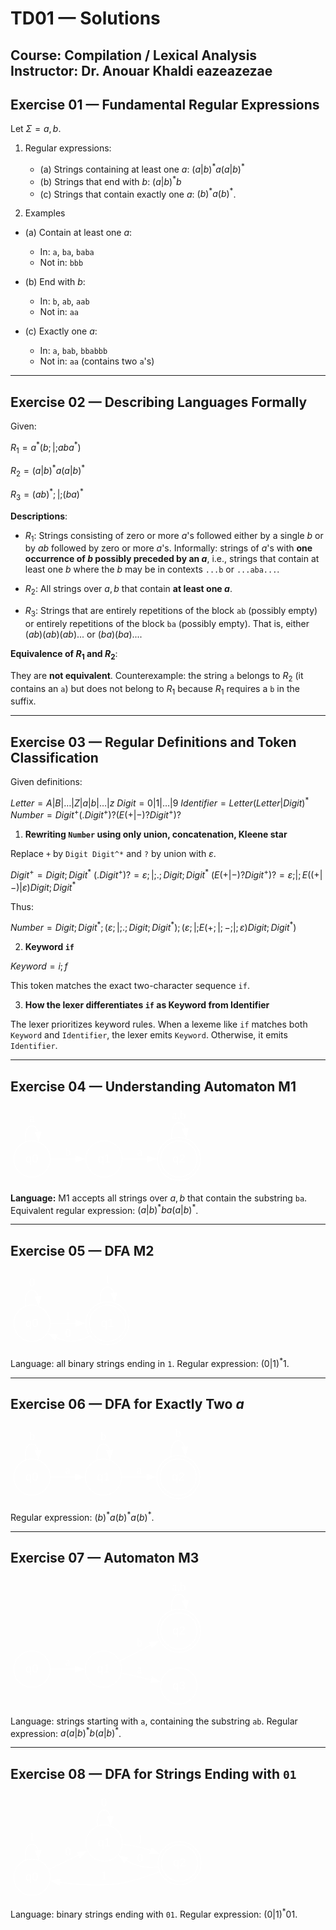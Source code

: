 <style>
/* Remove the white background from the initial polygon */
polygon[fill="white"] {
  fill: none !important;
}

/* Style for all path and ellipse elements (lines, arrows, circles) */
.graph path, .graph ellipse {
  stroke: white !important;
  fill: none !important; /* Ensures state fills are transparent/none */
}

/* Style for all text (state names, transition symbols) */
.graph text {
  fill: white !important;
}

/* Specific fix for final state rings and arrow heads */
.graph polygon[fill="black"] {
  fill: white !important;
  stroke: white !important;
}
</style>

# TD01 — Solutions

**Course:** Compilation / Lexical Analysis **Instructor:** Dr. Anouar Khaldi
eazeazezae
---

## Exercise 01 — Fundamental Regular Expressions

Let $\Sigma = {a,b}$.

1. Regular expressions:

   * (a) Strings containing at least one $a$:
     $(a|b)^* a (a|b)^*$
   * (b) Strings that end with $b$:
     $(a|b)^* b$
   * (c) Strings that contain exactly one $a$: $(b)^* a (b)^*$.

2. Examples

* (a) Contain at least one $a$:

  * In: `a`, `ba`, `baba`
  * Not in: `bbb`

* (b) End with $b$:

  * In: `b`, `ab`, `aab`
  * Not in: `aa`

* (c) Exactly one $a$:

  * In: `a`, `bab`, `bbabbb`
  * Not in: `aa` (contains two `a`'s)

---

## Exercise 02 — Describing Languages Formally

Given:

$R_1 = a^*(b ;|; a b a^*)$

$R_2 = (a | b)^* a (a | b)^*$

$R_3 = (a b)^* ;|; (b a)^*$

**Descriptions**:

* $R_1$: Strings consisting of zero or more $a$'s followed either by a single $b$ or by $a b$ followed by zero or more $a$'s. Informally: strings of $a$'s with **one occurrence of $b$ possibly preceded by an $a$**, i.e., strings that contain at least one $b$ where the $b$ may be in contexts `...b` or `...aba...`.

* $R_2$: All strings over ${a,b}$ that contain **at least one $a$**.

* $R_3$: Strings that are entirely repetitions of the block `ab` (possibly empty) or entirely repetitions of the block `ba` (possibly empty). That is, either $(ab)(ab)(ab)...$ or $(ba)(ba)...$.

**Equivalence of $R_1$ and $R_2$**:

They are **not equivalent**. Counterexample: the string `a` belongs to $R_2$ (it contains an `a`) but does not belong to $R_1$ because $R_1$ requires a `b` in the suffix.

---

## Exercise 03 — Regular Definitions and Token Classification

Given definitions:

$Letter = A | B | \dots | Z | a | b | \dots | z$
$Digit = 0 | 1 | \dots | 9$
$Identifier = Letter (Letter | Digit)^*$
$Number = Digit^+ (. Digit^+)? (E (+ | -)? Digit^+)?$

1. **Rewriting `Number` using only union, concatenation, Kleene star**

Replace `+` by `Digit Digit^*` and `?` by union with $\varepsilon$.

$Digit^+ = Digit ; Digit^*$
$(. Digit^+)? = \varepsilon ;|; . ; Digit ; Digit^*$
$(E(+|-) ? Digit^+)? = \varepsilon ;|; E ( ( + | - ) | \varepsilon ) Digit ; Digit^*$

Thus:

$Number = Digit ; Digit^* ; (\varepsilon ; | ; . ; Digit ; Digit^*) ; (\varepsilon ; | ; E ( + ; | ; - ; | ; \varepsilon ) Digit ; Digit^*)$

2. **Keyword `if`**

$Keyword = i; f$

This token matches the exact two-character sequence `if`.

3. **How the lexer differentiates `if` as Keyword from Identifier**

The lexer prioritizes keyword rules. When a lexeme like `if` matches both `Keyword` and `Identifier`, the lexer emits `Keyword`. Otherwise, it emits `Identifier`.

---

## Exercise 04 — Understanding Automaton M1

<svg xmlns="http://www.w3.org/2000/svg" xmlns:xlink="http://www.w3.org/1999/xlink" width="232pt" height="94pt" viewBox="0.00 0.00 232.00 94.00">
<g id="graph0" class="graph" transform="scale(1 1) rotate(0) translate(4 90.36)">
<title>M1</title>
<polygon fill="white" stroke="none" points="-4,4 -4,-90.36 227.88,-90.36 227.88,4 -4,4"/>
<!-- q0 -->
<g id="node1" class="node">
<title>q0</title>
<ellipse fill="none" stroke="black" cx="21.78" cy="-25.78" rx="21.78" ry="21.78"/>
<text xml:space="preserve" text-anchor="middle" x="21.78" y="-21.58" font-family="Helvetica,sans-Serif" font-size="14.00">q0</text>
</g>
<!-- q0&#45;&gt;q0 -->
<g id="edge1" class="edge">
<title>q0-&gt;q0</title>
<path fill="none" stroke="black" d="M13.9,-46.24C12.81,-56.45 15.44,-65.56 21.78,-65.56 25.54,-65.56 28,-62.35 29.14,-57.6"/>
<polygon fill="black" stroke="black" points="32.63,-57.9 29.58,-47.76 25.64,-57.59 32.63,-57.9"/>
<text xml:space="preserve" text-anchor="middle" x="21.78" y="-69.76" font-family="Times,serif" font-size="14.00">a</text>
</g>
<!-- q1 -->
<g id="node2" class="node">
<title>q1</title>
<ellipse fill="none" stroke="black" cx="108.33" cy="-25.78" rx="21.78" ry="21.78"/>
<text xml:space="preserve" text-anchor="middle" x="108.33" y="-21.58" font-family="Helvetica,sans-Serif" font-size="14.00">q1</text>
</g>
<!-- q0&#45;&gt;q1 -->
<g id="edge2" class="edge">
<title>q0-&gt;q1</title>
<path fill="none" stroke="black" d="M43.68,-25.78C53.06,-25.78 64.35,-25.78 74.79,-25.78"/>
<polygon fill="black" stroke="black" points="74.57,-29.28 84.57,-25.78 74.57,-22.28 74.57,-29.28"/>
<text xml:space="preserve" text-anchor="middle" x="65.06" y="-29.98" font-family="Times,serif" font-size="14.00">b</text>
</g>
<!-- q2 -->
<g id="node3" class="node">
<title>q2</title>
<ellipse fill="none" stroke="black" cx="198.1" cy="-25.78" rx="21.78" ry="21.78"/>
<ellipse fill="none" stroke="black" cx="198.1" cy="-25.78" rx="25.78" ry="25.78"/>
<text xml:space="preserve" text-anchor="middle" x="198.1" y="-21.58" font-family="Helvetica,sans-Serif" font-size="14.00">q2</text>
</g>
<!-- q1&#45;&gt;q2 -->
<g id="edge3" class="edge">
<title>q1-&gt;q2</title>
<path fill="none" stroke="black" d="M130.58,-25.78C139.65,-25.78 150.49,-25.78 160.77,-25.78"/>
<polygon fill="black" stroke="black" points="160.49,-29.28 170.49,-25.78 160.49,-22.28 160.49,-29.28"/>
<text xml:space="preserve" text-anchor="middle" x="151.22" y="-29.98" font-family="Times,serif" font-size="14.00">a</text>
</g>
<!-- q2&#45;&gt;q2 -->
<g id="edge4" class="edge">
<title>q2-&gt;q2</title>
<path fill="none" stroke="black" d="M189.39,-50.53C188.79,-60.83 191.69,-69.56 198.1,-69.56 201.91,-69.56 204.48,-66.48 205.81,-61.82"/>
<polygon fill="black" stroke="black" points="209.28,-62.31 206.68,-52.04 202.31,-61.69 209.28,-62.31"/>
<text xml:space="preserve" text-anchor="middle" x="198.1" y="-73.76" font-family="Times,serif" font-size="14.00">a,b</text>
</g>
</g>
</svg>

**Language:** M1 accepts all strings over ${a,b}$ that contain the substring `ba`.
Equivalent regular expression: $(a|b)^* b a (a|b)^*$.

---

## Exercise 05 — DFA M2

<svg xmlns="http://www.w3.org/2000/svg" xmlns:xlink="http://www.w3.org/1999/xlink" width="146pt" height="94pt" viewBox="0.00 0.00 146.00 94.00">
<g id="graph0" class="graph" transform="scale(1 1) rotate(0) translate(4 90.36)">
<title>M2</title>
<polygon fill="white" stroke="none" points="-4,4 -4,-90.36 142.11,-90.36 142.11,4 -4,4"/>
<!-- q0 -->
<g id="node1" class="node">
<title>q0</title>
<ellipse fill="none" stroke="black" cx="21.78" cy="-25.78" rx="21.78" ry="21.78"/>
<text xml:space="preserve" text-anchor="middle" x="21.78" y="-21.58" font-family="Helvetica,sans-Serif" font-size="14.00">q0</text>
</g>
<!-- q0&#45;&gt;q0 -->
<g id="edge2" class="edge">
<title>q0-&gt;q0</title>
<path fill="none" stroke="black" d="M13.9,-46.24C12.81,-56.45 15.44,-65.56 21.78,-65.56 25.54,-65.56 28,-62.35 29.14,-57.6"/>
<polygon fill="black" stroke="black" points="32.63,-57.9 29.58,-47.76 25.64,-57.59 32.63,-57.9"/>
<text xml:space="preserve" text-anchor="middle" x="21.78" y="-69.76" font-family="Times,serif" font-size="14.00">0</text>
</g>
<!-- q1 -->
<g id="node2" class="node">
<title>q1</title>
<ellipse fill="none" stroke="black" cx="112.33" cy="-25.78" rx="21.78" ry="21.78"/>
<ellipse fill="none" stroke="black" cx="112.33" cy="-25.78" rx="25.78" ry="25.78"/>
<text xml:space="preserve" text-anchor="middle" x="112.33" y="-21.58" font-family="Helvetica,sans-Serif" font-size="14.00">q1</text>
</g>
<!-- q0&#45;&gt;q1 -->
<g id="edge1" class="edge">
<title>q0-&gt;q1</title>
<path fill="none" stroke="black" d="M43.76,-25.78C52.98,-25.78 64.08,-25.78 74.59,-25.78"/>
<polygon fill="black" stroke="black" points="74.57,-29.28 84.57,-25.78 74.57,-22.28 74.57,-29.28"/>
<text xml:space="preserve" text-anchor="middle" x="65.06" y="-29.98" font-family="Times,serif" font-size="14.00">1</text>
</g>
<!-- q1&#45;&gt;q0 -->
<g id="edge4" class="edge">
<title>q1-&gt;q0</title>
<path fill="none" stroke="black" d="M90.98,-10.75C82.14,-5.95 71.55,-2.47 61.56,-4.98 57.93,-5.89 54.26,-7.22 50.72,-8.76"/>
<polygon fill="black" stroke="black" points="49.27,-5.57 41.91,-13.19 52.42,-11.82 49.27,-5.57"/>
<text xml:space="preserve" text-anchor="middle" x="65.06" y="-9.18" font-family="Times,serif" font-size="14.00">0</text>
</g>
<!-- q1&#45;&gt;q1 -->
<g id="edge3" class="edge">
<title>q1-&gt;q1</title>
<path fill="none" stroke="black" d="M103.55,-50.53C102.94,-60.83 105.87,-69.56 112.33,-69.56 116.17,-69.56 118.76,-66.48 120.11,-61.82"/>
<polygon fill="black" stroke="black" points="123.58,-62.31 120.99,-52.04 116.61,-61.69 123.58,-62.31"/>
<text xml:space="preserve" text-anchor="middle" x="112.33" y="-73.76" font-family="Times,serif" font-size="14.00">1</text>
</g>
</g>
</svg>

Language: all binary strings ending in `1`.
Regular expression: $(0|1)^* 1$.

---

## Exercise 06 — DFA for Exactly Two $a$

<svg xmlns="http://www.w3.org/2000/svg" xmlns:xlink="http://www.w3.org/1999/xlink" width="231pt" height="94pt" viewBox="0.00 0.00 231.00 94.00">
<g id="graph0" class="graph" transform="scale(1 1) rotate(0) translate(4 90.36)">
<title>M2</title>
<polygon fill="white" stroke="none" points="-4,4 -4,-90.36 227.1,-90.36 227.1,4 -4,4"/>
<!-- q0 -->
<g id="node1" class="node">
<title>q0</title>
<ellipse fill="none" stroke="black" cx="21.78" cy="-25.78" rx="21.78" ry="21.78"/>
<text xml:space="preserve" text-anchor="middle" x="21.78" y="-21.58" font-family="Helvetica,sans-Serif" font-size="14.00">q0</text>
</g>
<!-- q0&#45;&gt;q0 -->
<g id="edge1" class="edge">
<title>q0-&gt;q0</title>
<path fill="none" stroke="black" d="M13.97,-46.24C12.89,-56.45 15.5,-65.56 21.78,-65.56 25.51,-65.56 27.94,-62.35 29.07,-57.6"/>
<polygon fill="black" stroke="black" points="32.56,-57.9 29.51,-47.76 25.57,-57.59 32.56,-57.9"/>
<text xml:space="preserve" text-anchor="middle" x="21.78" y="-69.76" font-family="Times,serif" font-size="14.00">b</text>
</g>
<!-- q1 -->
<g id="node2" class="node">
<title>q1</title>
<ellipse fill="none" stroke="black" cx="107.55" cy="-25.78" rx="21.78" ry="21.78"/>
<text xml:space="preserve" text-anchor="middle" x="107.55" y="-21.58" font-family="Helvetica,sans-Serif" font-size="14.00">q1</text>
</g>
<!-- q0&#45;&gt;q1 -->
<g id="edge2" class="edge">
<title>q0-&gt;q1</title>
<path fill="none" stroke="black" d="M43.92,-25.78C53.04,-25.78 63.93,-25.78 74.05,-25.78"/>
<polygon fill="black" stroke="black" points="73.9,-29.28 83.9,-25.78 73.9,-22.28 73.9,-29.28"/>
<text xml:space="preserve" text-anchor="middle" x="64.66" y="-29.98" font-family="Times,serif" font-size="14.00">a</text>
</g>
<!-- q1&#45;&gt;q1 -->
<g id="edge3" class="edge">
<title>q1-&gt;q1</title>
<path fill="none" stroke="black" d="M99.74,-46.24C98.66,-56.45 101.27,-65.56 107.55,-65.56 111.28,-65.56 113.71,-62.35 114.84,-57.6"/>
<polygon fill="black" stroke="black" points="118.33,-57.9 115.28,-47.76 111.34,-57.59 118.33,-57.9"/>
<text xml:space="preserve" text-anchor="middle" x="107.55" y="-69.76" font-family="Times,serif" font-size="14.00">b</text>
</g>
<!-- q2 -->
<g id="node3" class="node">
<title>q2</title>
<ellipse fill="none" stroke="black" cx="197.32" cy="-25.78" rx="21.78" ry="21.78"/>
<ellipse fill="none" stroke="black" cx="197.32" cy="-25.78" rx="25.78" ry="25.78"/>
<text xml:space="preserve" text-anchor="middle" x="197.32" y="-21.58" font-family="Helvetica,sans-Serif" font-size="14.00">q2</text>
</g>
<!-- q1&#45;&gt;q2 -->
<g id="edge4" class="edge">
<title>q1-&gt;q2</title>
<path fill="none" stroke="black" d="M129.79,-25.78C138.86,-25.78 149.71,-25.78 159.98,-25.78"/>
<polygon fill="black" stroke="black" points="159.7,-29.28 169.7,-25.78 159.7,-22.28 159.7,-29.28"/>
<text xml:space="preserve" text-anchor="middle" x="150.43" y="-29.98" font-family="Times,serif" font-size="14.00">a</text>
</g>
<!-- q2&#45;&gt;q2 -->
<g id="edge5" class="edge">
<title>q2-&gt;q2</title>
<path fill="none" stroke="black" d="M188.6,-50.53C188,-60.83 190.91,-69.56 197.32,-69.56 201.12,-69.56 203.69,-66.48 205.03,-61.82"/>
<polygon fill="black" stroke="black" points="208.5,-62.31 205.9,-52.04 201.53,-61.69 208.5,-62.31"/>
<text xml:space="preserve" text-anchor="middle" x="197.32" y="-73.76" font-family="Times,serif" font-size="14.00">b</text>
</g>
</g>
</svg>

Regular expression: $(b)^* a (b)^* a (b)^*$.

---

## Exercise 07 — Automaton M3

<svg xmlns="http://www.w3.org/2000/svg" xmlns:xlink="http://www.w3.org/1999/xlink" width="232pt" height="156pt" viewBox="0.00 0.00 232.00 156.00">
<g id="graph0" class="graph" transform="scale(1 1) rotate(0) translate(4 152.36)">
<title>M3</title>
<polygon fill="white" stroke="none" points="-4,4 -4,-152.36 227.88,-152.36 227.88,4 -4,4"/>
<!-- q0 -->
<g id="node1" class="node">
<title>q0</title>
<ellipse fill="none" stroke="black" cx="21.78" cy="-41.78" rx="21.78" ry="21.78"/>
<text xml:space="preserve" text-anchor="middle" x="21.78" y="-37.58" font-family="Helvetica,sans-Serif" font-size="14.00">q0</text>
</g>
<!-- q1 -->
<g id="node2" class="node">
<title>q1</title>
<ellipse fill="none" stroke="black" cx="107.55" cy="-41.78" rx="21.78" ry="21.78"/>
<text xml:space="preserve" text-anchor="middle" x="107.55" y="-37.58" font-family="Helvetica,sans-Serif" font-size="14.00">q1</text>
</g>
<!-- q0&#45;&gt;q1 -->
<g id="edge1" class="edge">
<title>q0-&gt;q1</title>
<path fill="none" stroke="black" d="M43.92,-41.78C53.04,-41.78 63.93,-41.78 74.05,-41.78"/>
<polygon fill="black" stroke="black" points="73.9,-45.28 83.9,-41.78 73.9,-38.28 73.9,-45.28"/>
<text xml:space="preserve" text-anchor="middle" x="64.66" y="-45.98" font-family="Times,serif" font-size="14.00">a</text>
</g>
<!-- q2 -->
<g id="node3" class="node">
<title>q2</title>
<ellipse fill="none" stroke="black" cx="198.1" cy="-87.78" rx="21.78" ry="21.78"/>
<ellipse fill="none" stroke="black" cx="198.1" cy="-87.78" rx="25.78" ry="25.78"/>
<text xml:space="preserve" text-anchor="middle" x="198.1" y="-83.58" font-family="Helvetica,sans-Serif" font-size="14.00">q2</text>
</g>
<!-- q1&#45;&gt;q2 -->
<g id="edge2" class="edge">
<title>q1-&gt;q2</title>
<path fill="none" stroke="black" d="M127.33,-51.53C138.12,-57.14 151.97,-64.33 164.48,-70.83"/>
<polygon fill="black" stroke="black" points="162.75,-73.88 173.24,-75.38 165.98,-67.67 162.75,-73.88"/>
<text xml:space="preserve" text-anchor="middle" x="150.83" y="-68.98" font-family="Times,serif" font-size="14.00">b</text>
</g>
<!-- q3 -->
<g id="node4" class="node">
<title>q3</title>
<ellipse fill="none" stroke="black" cx="198.1" cy="-21.78" rx="21.78" ry="21.78"/>
<text xml:space="preserve" text-anchor="middle" x="198.1" y="-17.58" font-family="Helvetica,sans-Serif" font-size="14.00">q3</text>
</g>
<!-- q1&#45;&gt;q3 -->
<g id="edge3" class="edge">
<title>q1-&gt;q3</title>
<path fill="none" stroke="black" d="M129.09,-37.14C139.85,-34.71 153.27,-31.68 165.34,-28.95"/>
<polygon fill="black" stroke="black" points="165.91,-32.41 174.89,-26.79 164.37,-25.58 165.91,-32.41"/>
<text xml:space="preserve" text-anchor="middle" x="150.83" y="-37.18" font-family="Times,serif" font-size="14.00">a</text>
</g>
<!-- q2&#45;&gt;q2 -->
<g id="edge4" class="edge">
<title>q2-&gt;q2</title>
<path fill="none" stroke="black" d="M189.32,-112.53C188.71,-122.83 191.64,-131.56 198.1,-131.56 201.94,-131.56 204.53,-128.48 205.88,-123.82"/>
<polygon fill="black" stroke="black" points="209.35,-124.31 206.76,-114.04 202.38,-123.69 209.35,-124.31"/>
<text xml:space="preserve" text-anchor="middle" x="198.1" y="-135.76" font-family="Times,serif" font-size="14.00">a,b</text>
</g>
</g>
</svg>

Language: strings starting with `a`, containing the substring `ab`.
Regular expression: $a (a|b)^* b (a|b)^*$.

---

## Exercise 08 — DFA for Strings Ending with `01`

<svg xmlns="http://www.w3.org/2000/svg" xmlns:xlink="http://www.w3.org/1999/xlink" width="233pt" height="127pt" viewBox="0.00 0.00 233.00 127.00">
<g id="graph0" class="graph" transform="scale(1 1) rotate(0) translate(4 123.36)">
<title>EndsWith01</title>
<polygon fill="white" stroke="none" points="-4,4 -4,-123.36 228.67,-123.36 228.67,4 -4,4"/>
<!-- q0 -->
<g id="node1" class="node">
<title>q0</title>
<ellipse fill="none" stroke="black" cx="21.78" cy="-21.78" rx="21.78" ry="21.78"/>
<text xml:space="preserve" text-anchor="middle" x="21.78" y="-17.58" font-family="Helvetica,sans-Serif" font-size="14.00">q0</text>
</g>
<!-- q0&#45;&gt;q0 -->
<g id="edge2" class="edge">
<title>q0-&gt;q0</title>
<path fill="none" stroke="black" d="M13.9,-42.24C12.81,-52.45 15.44,-61.56 21.78,-61.56 25.54,-61.56 28,-58.35 29.14,-53.6"/>
<polygon fill="black" stroke="black" points="32.63,-53.9 29.58,-43.76 25.64,-53.59 32.63,-53.9"/>
<text xml:space="preserve" text-anchor="middle" x="21.78" y="-65.76" font-family="Times,serif" font-size="14.00">1</text>
</g>
<!-- q1 -->
<g id="node2" class="node">
<title>q1</title>
<ellipse fill="none" stroke="black" cx="108.33" cy="-62.78" rx="21.78" ry="21.78"/>
<text xml:space="preserve" text-anchor="middle" x="108.33" y="-58.58" font-family="Helvetica,sans-Serif" font-size="14.00">q1</text>
</g>
<!-- q0&#45;&gt;q1 -->
<g id="edge1" class="edge">
<title>q0-&gt;q1</title>
<path fill="none" stroke="black" d="M41.97,-31.08C52.67,-36.27 66.22,-42.84 78.2,-48.65"/>
<polygon fill="black" stroke="black" points="76.34,-51.64 86.86,-52.85 79.39,-45.34 76.34,-51.64"/>
<text xml:space="preserve" text-anchor="middle" x="65.06" y="-47.71" font-family="Times,serif" font-size="14.00">0</text>
</g>
<!-- q1&#45;&gt;q1 -->
<g id="edge3" class="edge">
<title>q1-&gt;q1</title>
<path fill="none" stroke="black" d="M100.46,-83.24C99.37,-93.45 101.99,-102.56 108.33,-102.56 112.1,-102.56 114.55,-99.35 115.7,-94.6"/>
<polygon fill="black" stroke="black" points="119.19,-94.9 116.14,-84.76 112.19,-94.59 119.19,-94.9"/>
<text xml:space="preserve" text-anchor="middle" x="108.33" y="-106.76" font-family="Times,serif" font-size="14.00">0</text>
</g>
<!-- q2 -->
<g id="node3" class="node">
<title>q2</title>
<ellipse fill="none" stroke="black" cx="198.89" cy="-38.78" rx="21.78" ry="21.78"/>
<ellipse fill="none" stroke="black" cx="198.89" cy="-38.78" rx="25.78" ry="25.78"/>
<text xml:space="preserve" text-anchor="middle" x="198.89" y="-34.58" font-family="Helvetica,sans-Serif" font-size="14.00">q2</text>
</g>
<!-- q1&#45;&gt;q2 -->
<g id="edge4" class="edge">
<title>q1-&gt;q2</title>
<path fill="none" stroke="black" d="M130.53,-61.2C138.35,-60.3 147.22,-58.91 155.11,-56.78 158.25,-55.93 161.46,-54.9 164.64,-53.77"/>
<polygon fill="black" stroke="black" points="165.74,-57.1 173.79,-50.2 163.2,-50.58 165.74,-57.1"/>
<text xml:space="preserve" text-anchor="middle" x="151.61" y="-62.45" font-family="Times,serif" font-size="14.00">1</text>
</g>
<!-- q2&#45;&gt;q0 -->
<g id="edge6" class="edge">
<title>q2-&gt;q0</title>
<path fill="none" stroke="black" d="M174.88,-28.52C162,-23.33 145.48,-17.6 130.11,-14.98 104.95,-10.69 76.06,-12.92 54.59,-15.93"/>
<polygon fill="black" stroke="black" points="54.35,-12.43 45,-17.41 55.42,-19.34 54.35,-12.43"/>
<text xml:space="preserve" text-anchor="middle" x="108.33" y="-19.18" font-family="Times,serif" font-size="14.00">1</text>
</g>
<!-- q2&#45;&gt;q1 -->
<g id="edge5" class="edge">
<title>q2-&gt;q1</title>
<path fill="none" stroke="black" d="M173.16,-33.96C165.03,-33.28 156.04,-33.5 148.11,-35.98 143.45,-37.43 138.86,-39.66 134.56,-42.23"/>
<polygon fill="black" stroke="black" points="132.7,-39.26 126.4,-47.77 136.64,-45.05 132.7,-39.26"/>
<text xml:space="preserve" text-anchor="middle" x="151.61" y="-40.18" font-family="Times,serif" font-size="14.00">0</text>
</g>
</g>
</svg>

Language: binary strings ending with `01`.
Regular expression: $(0|1)^* 0 1$.